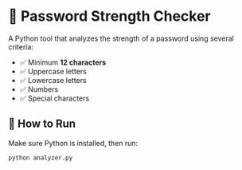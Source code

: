# 🔐 Password Strength Checker

A Python tool that analyzes the strength of a password using several criteria:

- ✅ Minimum **12 characters**
- ✅ Uppercase letters
- ✅ Lowercase letters
- ✅ Numbers
- ✅ Special characters

## 🚀 How to Run

Make sure Python is installed, then run:

```bash
python analyzer.py
